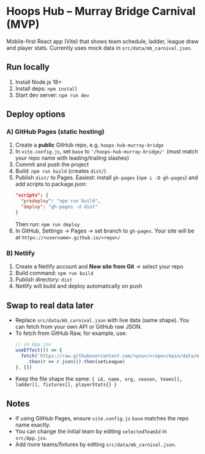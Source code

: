 # Hoops Hub – Murray Bridge Carnival (MVP)

Mobile-first React app (Vite) that shows team schedule, ladder, league draw and player stats.
Currently uses mock data in `src/data/mb_carnival.json`.

## Run locally
1. Install Node.js 18+
2. Install deps: `npm install`
3. Start dev server: `npm run dev`

## Deploy options
### A) GitHub Pages (static hosting)
1. Create a **public** GitHub repo, e.g. `hoops-hub-murray-bridge`
2. In `vite.config.js`, set `base` to `'/hoops-hub-murray-bridge/'` (must match your repo name with leading/trailing slashes)
3. Commit and push the project
4. Build: `npm run build` (creates `dist/`)
5. Publish `dist/` to Pages. Easiest: install `gh-pages` (`npm i -D gh-pages`) and add scripts to package.json:
   ```json
   "scripts": {
     "predeploy": "npm run build",
     "deploy": "gh-pages -d dist"
   }
   ```
   Then run: `npm run deploy`
6. In GitHub, Settings → Pages → set branch to `gh-pages`. Your site will be at `https://<username>.github.io/<repo>/`

### B) Netlify
1. Create a Netlify account and **New site from Git** → select your repo
2. Build command: `npm run build`
3. Publish directory: `dist`
4. Netlify will build and deploy automatically on push

## Swap to real data later
- Replace `src/data/mb_carnival.json` with live data (same shape). You can fetch from your own API or GitHub raw JSON.
- To fetch from GitHub Raw, for example, use:
  ```js
  // in App.jsx
  useEffect(() => {
    fetch('https://raw.githubusercontent.com/<you>/<repo>/main/data/mb_carnival.json')
      .then(r => r.json()).then(setLeague)
  }, [])
  ```
- Keep the file shape the same: `{ id, name, org, season, teams[], ladder[], fixtures[], playerStats{} }`

## Notes
- If using GitHub Pages, ensure `vite.config.js` `base` matches the repo name exactly.
- You can change the initial team by editing `selectedTeamId` in `src/App.jsx`.
- Add more teams/fixtures by editing `src/data/mb_carnival.json`.
